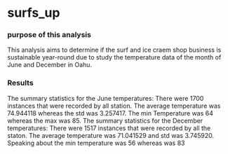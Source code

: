 # surfs_up
### purpose of this analysis
This analysis aims to determine if the surf and ice craem shop business is sustainable year-round due to study the temperature data of the month of June and December in Oahu.
### Results
The summary statistics for the June temperatures: 
There were 1700 instances that were recorded by all station. The average temperature was 74.944118 whereas the std was 3.257417. The min Temperature was 64 whereas the max was 85.
The summary statistics for the December temperatures:
There were 1517 instances that were recorded by all the staton. The average temperature was 71.041529 and std was 3.745920. Speaking about the min temperature was 56 whereas was 83
